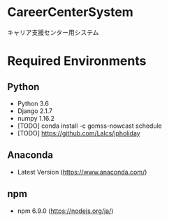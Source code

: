 # CareerCenterSystem
キャリア支援センター用システム

# Required Environments
## Python
* Python 3.6
* Django 2.1.7
* numpy  1.16.2
* [TODO] conda install -c gomss-nowcast schedule
* [TODO] https://github.com/Lalcs/jpholiday
## Anaconda
* Latest Version (https://www.anaconda.com/)
## npm
* npm    6.9.0   (https://nodejs.org/ja/)

